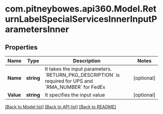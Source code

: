 # com.pitneybowes.api360.Model.ReturnLabelSpecialServicesInnerInputParametersInner

## Properties

Name | Type | Description | Notes
------------ | ------------- | ------------- | -------------
**Name** | **string** | It takes the input parameters. &#x60;RETURN_PKG_DESCRIPTION&#x60; is required for UPS and &#x60;RMA_NUMBER&#x60; for FedEx | [optional] 
**Value** | **string** | It specifies the input value | [optional] 

[[Back to Model list]](../README.md#documentation-for-models) [[Back to API list]](../README.md#documentation-for-api-endpoints) [[Back to README]](../README.md)

